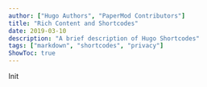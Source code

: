 ```yaml
---
author: ["Hugo Authors", "PaperMod Contributors"]
title: "Rich Content and Shortcodes"
date: 2019-03-10
description: "A brief description of Hugo Shortcodes"
tags: ["markdown", "shortcodes", "privacy"]
ShowToc: true
---
```


Init
